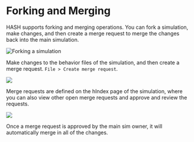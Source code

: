 # Forking and Merging

HASH supports forking and merging operations. You can fork a simulation, make changes, and then create a merge request to merge the changes back into the main simulation.

![Forking a simulation](../../.gitbook/assets/kapture-2021-04-23-at-13.18.45.gif)

Make changes to the behavior files of the simulation, and then create a merge request. `File > Create merge request`.

![](../../.gitbook/assets/e9785d01-1940-4c2a-851a-6bc71ef344b9-474-000087a56e4558b0.png)

Merge requests are defined on the hIndex page of the simulation, where you can also view other open merge requests and approve and review the requests.

![](../../.gitbook/assets/61476e8b-70f1-41a9-af83-094c21ad6db1-474-000087a10523f58e%20%281%29.png)

Once a merge request is approved by the main sim owner, it will automatically merge in all of the changes.

